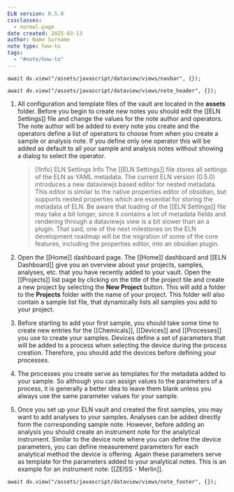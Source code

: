 ```yaml
---
ELN version: 0.5.0
cssclasses:
  - normal-page
date created: 2025-03-13
author: Name Surname
note type: how-to
tags:
  - "#note/how-to"
---
```


```dataviewjs
await dv.view("/assets/javascript/dataview/views/navbar", {});
```

```dataviewjs
await dv.view("/assets/javascript/dataview/views/note_header", {});
```

1. All configuration and template files of the vault are located in the **assets** folder. Before you begin to create new notes you should edit the [[ELN Settings]] file and change the values for the note author and operators. The note author will be added to every note you create and the operators define a list of operators to choose from when you create a sample or analysis note. If you define only one operator this will be added as default to all your sample and analysis notes without showing a dialog to select the operator. 
   
   > [!Info] ELN Settings Info
   > The [[ELN Settings]] file stores all settings of the ELN as YAML metadata. The current ELN version (0.5.0) introduces a new dataviewjs based editor for nested metadata. This editor is similar to the native properties editor of obsidian, but supports nested properties which are essential for storing the metadata of ELN. Be aware that loading of the [[ELN Settings]] file may take a bit longer, since it contains a lot of metadata fields and rendering through a dataviewjs view is a bit slower than an a plugin. That said, one of the next milestones on the ELN development roadmap will be the migration of some of the core features, including the properties editor, into an obsidian plugin.

2. Open the [[Home]] dashboard page. The [[Home]] dashboard and [[ELN Dashboard]] give you an overview about your projects, samples, analyses, etc. that you have recently added to your vault. Open the [[Projects]] list page by clicking on the title of the project tile and create a new project by selecting the **New Project** button. This will add a folder to the **Projects** folder with the name of your project. This folder will also contain a sample list file, that dynamically lists all samples you add to your project.
3. Before starting to add your first sample, you should take some time to create new entries for the [[Chemicals]], [[Devices]] and [[Processes]] you use to create your samples. Devices define a set of parameters that will be added to a process when selecting the device during the process creation. Therefore, you should add the devices before defining your processes.
4. The processes you create serve as templates for the metadata added to your sample. So although you can assign values to the parameters of a process, it is generally a better idea to leave them blank unless you always use the same parameter values for your sample.
5. Once you set up your ELN vault and created the first samples, you may want to add analyses to your samples. Analyses can be added directly form the corresponding sample note. However, before adding an analysis you should create an instrument note for the analytical instrument. Similar to the device note where you can define the device parameters, you can define measurement parameters for each analytical method the device is offering. Again these parameters serve as template for the parameters added to your analytical notes. This is an example for an instrument note: [[ZEISS - Merlin]].



```dataviewjs
await dv.view("/assets/javascript/dataview/views/note_footer", {});
```
